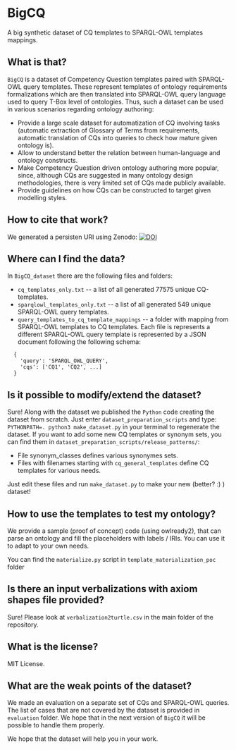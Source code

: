 # BigCQ
A big synthetic dataset of CQ templates to SPARQL-OWL templates mappings.

## What is that?
`BigCQ` is a dataset of Competency Question templates paired with SPARQL-OWL query templates. These represent templates of ontology requirements formalizations which are then translated into SPARQL-OWL query language used to query T-Box level of ontologies. Thus, such a dataset can be used in various scenarios regarding ontology authoring:

* Provide a large scale dataset for automatization of CQ involving tasks (automatic extraction of Glossary of Terms from requirements, automatic translation of CQs into queries to check how mature given ontology is).
* Allow to understand better the relation between human-language and ontology constructs.
* Make Competency Question driven ontology authoring more popular, since, although CQs are suggested in many ontology design methodologies, there is very limited set of CQs made publicly available.
* Provide guidelines on how CQs can be constructed to target given modelling styles.

## How to cite that work?
We generated a persisten URI using Zenodo:
[![DOI](https://zenodo.org/badge/DOI/10.5281/zenodo.4701652.svg)](https://doi.org/10.5281/zenodo.4701652)


## Where can I find the data?
In `BigCQ_dataset` there are the following files and folders:
* `cq_templates_only.txt` -- a list of all generated 77575 unique CQ-templates.
* `sparqlowl_templates_only.txt` -- a list of all generated 549 unique SPARQL-OWL query templates.
* `query_templates_to_cq_template_mappings` -- a folder with mapping from SPARQL-OWL templates to CQ templates. Each file is represents a different SPARQL-OWL query template is represented by a JSON document following the following schema:
```
  {
    'query': 'SPARQL_OWL_QUERY',
    'cqs': ['CQ1', 'CQ2', ...]
  }
```

## Is it possible to modify/extend the dataset?
Sure! Along with the dataset we published the `Python` code creating the dataset from scratch.
Just enter `dataset_preparation_scripts` and type: ` PYTHONPATH=. python3 make_dataset.py ` in your terminal to regenerate the dataset. If you want to add some new CQ templates or synonym sets, you can find them in `dataset_preparation_scripts/release_patterns/`:
* File synonym_classes defines various synonymes sets.
* Files with filenames starting with `cq_general_templates` define CQ templates for various needs.

Just edit these files and run `make_dataset.py` to make your new (better? :) ) dataset!

## How to use the templates to test my ontology?
We provide a sample (proof of concept) code (using owlready2), that can parse an ontology and fill the placeholders with labels / IRIs. You can use it to adapt to your own needs.

You can find the `materialize.py` script in `template_materialization_poc` folder

## Is there an input verbalizations with axiom shapes file provided?
Sure! Please look at `verbalization2turtle.csv` in the main folder of the repository.

## What is the license?
MIT License.

## What are the weak points of the dataset?
We made an evaluation on a separate set of CQs and SPARQL-OWL queries. The list of cases that are not covered by the dataset is provided in `evaluation` folder. We hope that in the next version of `BigCQ` it will be possible to handle them properly.

We hope that the dataset will help you in your work.
